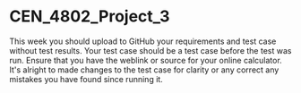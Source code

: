 # CEN_4802_Project_3
This week you should upload to GitHub your requirements and test case without test results. Your test case should be a test case before the test was run. Ensure that you have the weblink or source for your online calculator. It's alright to made changes to the test case for clarity or any correct any mistakes you have found since running it.
